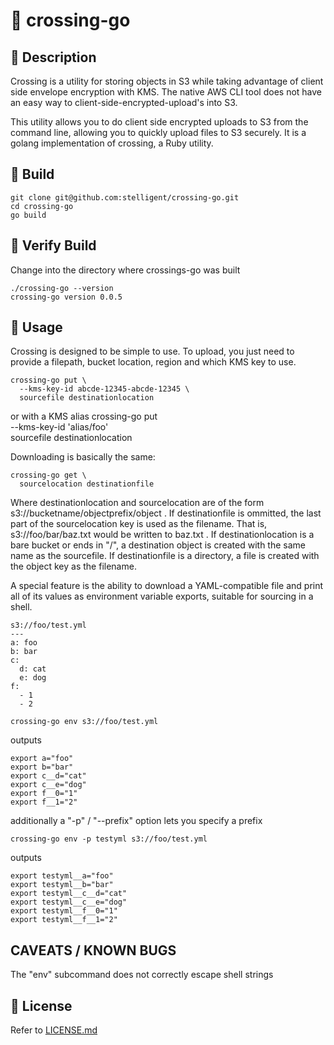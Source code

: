 # :children_crossing: crossing-go

## :children_crossing: Description

Crossing is a utility for storing objects in S3 while taking advantage of client side envelope encryption with KMS.  The native AWS CLI tool does not have an easy way to client-side-encrypted-upload's into S3.

This utility allows you to do client side encrypted uploads to S3 from the command line, allowing you to quickly upload files to S3 securely. It is a golang implementation of crossing, a Ruby utility.

## :children_crossing: Build

    git clone git@github.com:stelligent/crossing-go.git
    cd crossing-go
    go build

## :children_crossing: Verify Build
Change into the directory where crossings-go was built

    ./crossing-go --version
    crossing-go version 0.0.5


## :children_crossing: Usage

Crossing is designed to be simple to use. To upload, you just need to provide a filepath, bucket location, region and which KMS key to use.

    crossing-go put \
      --kms-key-id abcde-12345-abcde-12345 \
      sourcefile destinationlocation

or with a KMS alias
    crossing-go put \
      --kms-key-id 'alias/foo' \
      sourcefile destinationlocation

Downloading is basically the same:

    crossing-go get \
      sourcelocation destinationfile

Where destinationlocation and sourcelocation are of the form s3://bucketname/objectprefix/object . If destinationfile is ommitted, the last part of the sourcelocation key is used as the filename. That is, s3://foo/bar/baz.txt would be written to baz.txt . If destinationlocation is a bare bucket or ends in "/", a destination object is created with the same name as the sourcefile. If destinationfile is a directory, a file is created with the object key as the filename.

A special feature is the ability to download a YAML-compatible file and print all of its values as environment variable exports, suitable for sourcing in a shell.

    s3://foo/test.yml
    ---
    a: foo
    b: bar
    c:
      d: cat
      e: dog
    f:
      - 1
      - 2

    crossing-go env s3://foo/test.yml

outputs

    export a="foo"
    export b="bar"
    export c__d="cat"
    export c__e="dog"
    export f__0="1"
    export f__1="2"

additionally a "-p" / "--prefix" option lets you specify a prefix

    crossing-go env -p testyml s3://foo/test.yml

outputs

    export testyml__a="foo"
    export testyml__b="bar"
    export testyml__c__d="cat"
    export testyml__c__e="dog"
    export testyml__f__0="1"
    export testyml__f__1="2"

## CAVEATS / KNOWN BUGS

The "env" subcommand does not correctly escape shell strings

## :children_crossing: License

Refer to [LICENSE.md](LICENSE.md)
